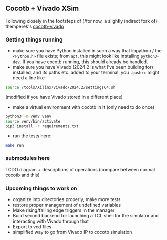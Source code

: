 ## Cocotb + Vivado XSim

Following closely in the footsteps of (/for now, a slightly indirect fork of) themperek's [cocotb-vivado](github.com/themperek/cocotb-vivado)


### Getting things running
* make sure you have Python installed in such a way that libpython / the `<Python.h>` file exists; from `apt`, this might look like installing `python3-dev`. If you have cocotb running, this should already be handled.
* make sure you have Vivado (2024.2 is what I've been building for) installed, and its paths etc. added to your terminal: you `.bashrc` might need a line like
``` sh
source /tools/Xilinx/Vivado/2024.2/settings64.sh
```
(modified if you have Vivado stored in a different place)
* make a virtual environment with cocotb in it (only need to do once)

``` sh
python3 -m venv venv
source venv/bin/activate
pip3 install -r requirements.txt
```
* run the tests here:

``` sh
make run
```

### submodules here
TODO diagram + descriptions of operations (compare between normal cocotb and this)


### Upcoming things to work on
- organize into directories properly, make more tests
- restore proper management of undefined variables
- Make rising/falling edge triggers in the manager
- Build second backend for launching a TCL shell for the simulator and interacting with Vivado through that
- Export to vcd files
- simplified way to go from Vivado IP to cocotb simulation
